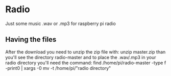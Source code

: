 # Radio
Just some music .wav or .mp3 for raspberry pi radio

## Having the files
After the download you need to unzip the zip file with:
unzip master.zip
than you'll see the directory radio-master and to place the .wav/.mp3 in your radio directory you'll need the command:
find /home/pi/radio-master -type f -print0 | xargs -0 mv -t /home/pi/"radio directory"
